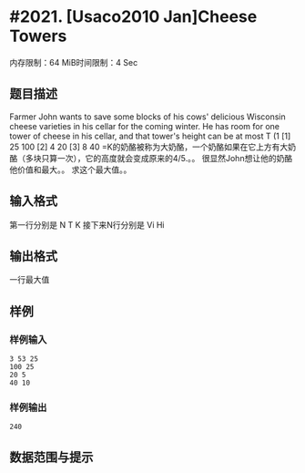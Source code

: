 # #2021. [Usaco2010 Jan]Cheese Towers 

内存限制：64 MiB时间限制：4 Sec

## 题目描述

Farmer John wants to save some blocks of his cows' delicious Wisconsin
cheese varieties in his cellar for the coming winter. He has room
for one tower of cheese in his cellar, and that tower's height can
be at most T (1  [1]   25    100
             [2]    4     20    [3]    8     40   =K的奶酪被称为大奶酪，一个奶酪如果在它上方有大奶酪（多块只算一次），它的高度就会变成原来的4/5.。。
很显然John想让他的奶酪他价值和最大。。
求这个最大值。。

## 输入格式

第一行分别是 N T K
接下来N行分别是
Vi Hi

## 输出格式

一行最大值


## 样例

### 样例输入

    
    3 53 25
    100 25
    20 5
    40 10
    
    
    
    
    

### 样例输出

    
    240
    
    

## 数据范围与提示
